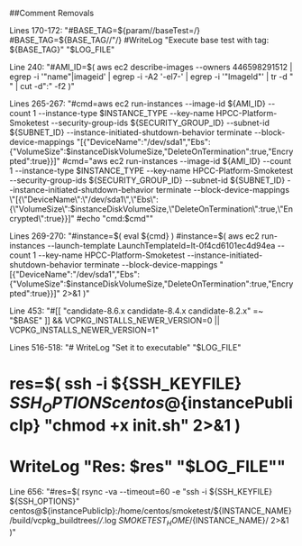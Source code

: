 ##Comment Removals

Lines 170-172: "#BASE_TAG=${param//baseTest=/}
				#BASE_TAG=${BASE_TAG//\"/}
				#WriteLog "Execute base test with tag: ${BASE_TAG}" "$LOG_FILE"
				
Line 240: "#AMI_ID=$( aws ec2 describe-images --owners 446598291512 | egrep -i '"name"|imageid' | egrep -i -A2 '-el7-' | egrep -i '"ImageId"' | tr -d " " | cut -d":" -f2 )"

Lines 265-267: "#cmd=aws ec2 run-instances --image-id ${AMI_ID} --count 1 --instance-type $INSTANCE_TYPE --key-name HPCC-Platform-Smoketest --security-group-ids ${SECURITY_GROUP_ID} --subnet-id ${SUBNET_ID} --instance-initiated-shutdown-behavior terminate --block-device-mappings "[{\"DeviceName\":\"/dev/sda1\",\"Ebs\":{\"VolumeSize\":$instanceDiskVolumeSize,\"DeleteOnTermination\":true,\"Encrypted\":true}}]"
#cmd="aws ec2 run-instances --image-id ${AMI_ID} --count 1 --instance-type $INSTANCE_TYPE --key-name HPCC-Platform-Smoketest --security-group-ids ${SECURITY_GROUP_ID} --subnet-id ${SUBNET_ID} --instance-initiated-shutdown-behavior terminate --block-device-mappings \"[{\"DeviceName\":\"/dev/sda1\",\"Ebs\":{\"VolumeSize\":$instanceDiskVolumeSize,\"DeleteOnTermination\":true,\"Encrypted\":true}}]"
#echo "cmd:$cmd""

Lines 269-270: "#instance=$( eval ${cmd} )
#instance=$( aws ec2 run-instances --launch-template LaunchTemplateId=lt-0f4cd6101ec4d94ea --count 1 --key-name HPCC-Platform-Smoketest --instance-initiated-shutdown-behavior terminate --block-device-mappings "[{\"DeviceName\":\"/dev/sda1\",\"Ebs\":{\"VolumeSize\":$instanceDiskVolumeSize,\"DeleteOnTermination\":true,\"Encrypted\":true}}]" 2>&1 )"

Line 453: "#[[  "candidate-8.6.x candidate-8.4.x candidate-8.2.x" =~ "$BASE" ]] && VCPKG_INSTALLS_NEWER_VERSION=0 || VCPKG_INSTALLS_NEWER_VERSION=1"

Lines 516-518: "#    WriteLog "Set it to executable" "$LOG_FILE"
#    res=$( ssh -i ${SSH_KEYFILE} ${SSH_OPTIONS} centos@${instancePublicIp} "chmod +x init.sh" 2>&1 )
#    WriteLog "Res: $res" "$LOG_FILE""

Line 656: "#res=$( rsync -va --timeout=60 -e "ssh -i ${SSH_KEYFILE} ${SSH_OPTIONS}" centos@${instancePublicIp}:/home/centos/smoketest/${INSTANCE_NAME}/build/vcpkg_buildtrees/*/*.log ${SMOKETEST_HOME}/${INSTANCE_NAME}/ 2>&1 )"


